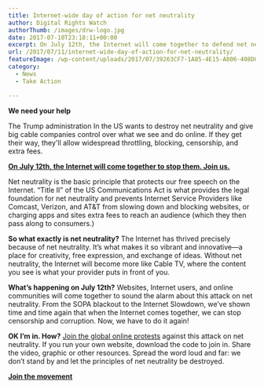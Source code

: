 ```yaml
---
title: Internet-wide day of action for net neutrality
author: Digital Rights Watch
authorThumb: /images/drw-logo.jpg
date: 2017-07-10T23:18:11+00:00
excerpt: On July 12th, the Internet will come together to defend net neutrality. Join us.
url: /2017/07/11/internet-wide-day-of-action-for-net-neutrality/
featureImage: /wp-content/uploads/2017/07/39263CF7-1A85-4E15-A806-408DCAEA9236-4699-0000069F727E578D.png
category:
  - News
  - Take Action

---
```

**We need your help**

The Trump administration In the US wants to destroy net neutrality and give big cable companies control over what we see and do online. If they get their way, they'll allow widespread throttling, blocking, censorship, and extra fees.

[**On July 12th, the Internet will come together to stop them. Join us.**][1]

Net neutrality is the basic principle that protects our free speech on the Internet. &#8220;Title II&#8221; of the US Communications Act is what provides the legal foundation for net neutrality and prevents Internet Service Providers like Comcast, Verizon, and AT&T from slowing down and blocking websites, or charging apps and sites extra fees to reach an audience (which they then pass along to consumers.)

**So what exactly is net neutrality?**
The Internet has thrived precisely because of net neutrality. It&#8217;s what makes it so vibrant and innovative—a place for creativity, free expression, and exchange of ideas. Without net neutrality, the Internet will become more like Cable TV, where the content you see is what your provider puts in front of you.

**What&#8217;s happening on July 12th?**
Websites, Internet users, and online communities will come together to sound the alarm about this attack on net neutrality. From the SOPA blackout to the Internet Slowdown, we&#8217;ve shown time and time again that when the Internet comes together, we can stop censorship and corruption. Now, we have to do it again!

**OK I&#8217;m in. How?**
[Join the global online protests][1] against this attack on net neutrality. If you run your own website, download the code to join in. Share the video, graphic or other resources. Spread the word loud and far: we don&#8217;t stand by and let the principles of net neutrality be destroyed.

[**Join the movement**][1]

 [1]: https://www.battleforthenet.com/july12/
